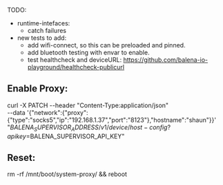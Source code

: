 TODO:

- runtime-intefaces:
    - catch failures
- new tests to add:
    - add wifi-connect, so this can be preloaded and pinned.
    - add bluetooth testing with envar to enable.
    - test healthcheck and deviceURL: https://github.com/balena-io-playground/healthcheck-publicurl



## Enable Proxy:

curl -X PATCH --header "Content-Type:application/json" \
    --data '{"network":{"proxy":{"type":"socks5","ip":"192.168.1.37","port":"8123"},"hostname":"shaun"}}' \
    "$BALENA_SUPERVISOR_ADDRESS/v1/device/host-config?apikey=$BALENA_SUPERVISOR_API_KEY"

## Reset:
rm -rf /mnt/boot/system-proxy/ && reboot
